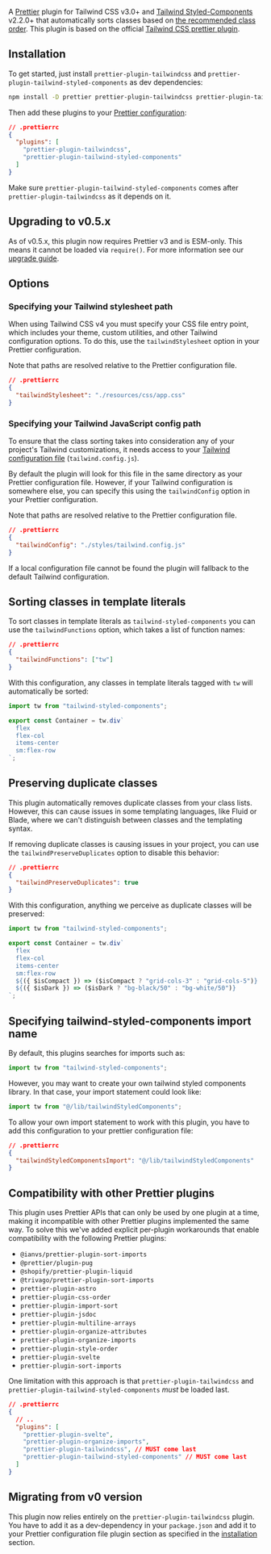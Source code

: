 A [Prettier](https://prettier.io/) plugin for Tailwind CSS v3.0+ and [Tailwind Styled-Components](https://www.npmjs.com/package/tailwind-styled-components) v2.2.0+ that automatically sorts classes based on [the recommended class order](https://tailwindcss.com/blog/automatic-class-sorting-with-prettier#how-classes-are-sorted). This plugin is based on the official [Tailwind CSS prettier plugin](https://github.com/tailwindlabs/prettier-plugin-tailwindcss).

## Installation

To get started, just install `prettier-plugin-tailwindcss` and `prettier-plugin-tailwind-styled-components` as dev dependencies:

```sh
npm install -D prettier prettier-plugin-tailwindcss prettier-plugin-tailwind-styled-components
```

Then add these plugins to your [Prettier configuration](https://prettier.io/docs/en/configuration.html):

```json
// .prettierrc
{
  "plugins": [
    "prettier-plugin-tailwindcss",
    "prettier-plugin-tailwind-styled-components"
  ]
}
```

Make sure `prettier-plugin-tailwind-styled-components` comes after `prettier-plugin-tailwindcss` as it depends on it.

## Upgrading to v0.5.x

As of v0.5.x, this plugin now requires Prettier v3 and is ESM-only. This means it cannot be loaded via `require()`. For more information see our [upgrade guide](https://github.com/tailwindlabs/prettier-plugin-tailwindcss/issues/207#issuecomment-1698071122).

## Options

### Specifying your Tailwind stylesheet path

When using Tailwind CSS v4 you must specify your CSS file entry point, which includes your theme, custom utilities, and other Tailwind configuration options. To do this, use the `tailwindStylesheet` option in your Prettier configuration.

Note that paths are resolved relative to the Prettier configuration file.

```json
// .prettierrc
{
  "tailwindStylesheet": "./resources/css/app.css"
}
```

### Specifying your Tailwind JavaScript config path

To ensure that the class sorting takes into consideration any of your project's Tailwind customizations, it needs access to your [Tailwind configuration file](https://tailwindcss.com/docs/configuration) (`tailwind.config.js`).

By default the plugin will look for this file in the same directory as your Prettier configuration file. However, if your Tailwind configuration is somewhere else, you can specify this using the `tailwindConfig` option in your Prettier configuration.

Note that paths are resolved relative to the Prettier configuration file.

```json
// .prettierrc
{
  "tailwindConfig": "./styles/tailwind.config.js"
}
```

If a local configuration file cannot be found the plugin will fallback to the default Tailwind configuration.

## Sorting classes in template literals

To sort classes in template literals as `tailwind-styled-components` you can use the `tailwindFunctions` option, which takes a list of function names:

```json
// .prettierrc
{
  "tailwindFunctions": ["tw"]
}
```

With this configuration, any classes in template literals tagged with `tw` will automatically be sorted:

```jsx
import tw from "tailwind-styled-components";

export const Container = tw.div`
  flex
  flex-col
  items-center
  sm:flex-row
`;
```

## Preserving duplicate classes

This plugin automatically removes duplicate classes from your class lists. However, this can cause issues in some templating languages, like Fluid or Blade, where we can't distinguish between classes and the templating syntax.

If removing duplicate classes is causing issues in your project, you can use the `tailwindPreserveDuplicates` option to disable this behavior:

```json
// .prettierrc
{
  "tailwindPreserveDuplicates": true
}
```

With this configuration, anything we perceive as duplicate classes will be preserved:

```jsx
import tw from "tailwind-styled-components";

export const Container = tw.div`
  flex
  flex-col
  items-center
  sm:flex-row
  ${({ $isCompact }) => ($isCompact ? "grid-cols-3" : "grid-cols-5")}
  ${({ $isDark }) => ($isDark ? "bg-black/50" : "bg-white/50")}
`;
```

## Specifying tailwind-styled-components import name

By default, this plugins searches for imports such as:

```jsx
import tw from "tailwind-styled-components";
```

However, you may want to create your own tailwind styled components library. In that case, your import statement could look like:

```jsx
import tw from "@/lib/tailwindStyledComponents";
```

To allow your own import statement to work with this plugin, you have to add this configuration to your prettier configuration file:

```json
// .prettierrc
{
  "tailwindStyledComponentsImport": "@/lib/tailwindStyledComponents"
}
```

## Compatibility with other Prettier plugins

This plugin uses Prettier APIs that can only be used by one plugin at a time, making it incompatible with other Prettier plugins implemented the same way. To solve this we've added explicit per-plugin workarounds that enable compatibility with the following Prettier plugins:

- `@ianvs/prettier-plugin-sort-imports`
- `@prettier/plugin-pug`
- `@shopify/prettier-plugin-liquid`
- `@trivago/prettier-plugin-sort-imports`
- `prettier-plugin-astro`
- `prettier-plugin-css-order`
- `prettier-plugin-import-sort`
- `prettier-plugin-jsdoc`
- `prettier-plugin-multiline-arrays`
- `prettier-plugin-organize-attributes`
- `prettier-plugin-organize-imports`
- `prettier-plugin-style-order`
- `prettier-plugin-svelte`
- `prettier-plugin-sort-imports`

One limitation with this approach is that `prettier-plugin-tailwindcss` and `prettier-plugin-tailwind-styled-components` _must_ be loaded last.

```json
// .prettierrc
{
  // ..
  "plugins": [
    "prettier-plugin-svelte",
    "prettier-plugin-organize-imports",
    "prettier-plugin-tailwindcss", // MUST come last
    "prettier-plugin-tailwind-styled-components" // MUST come last
  ]
}
```

## Migrating from v0 version

This plugin now relies entirely on the `prettier-plugin-tailwindcss` plugin. You have to add it as a dev-dependency in your `package.json` and add it to your Prettier configuration file plugin section as specified in the [installation](#installation) section.
